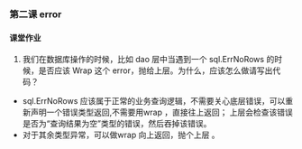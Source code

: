 ### 第二课 error 

#### 课堂作业

1. 我们在数据库操作的时候，比如 dao 层中当遇到一个 sql.ErrNoRows 的时候，是否应该 Wrap 这个 error，抛给上层。为什么，应该怎么做请写出代码？

- sql.ErrNoRows 应该属于正常的业务查询逻辑，不需要关心底层错误，可以重新声明一个错误类型返回,不需要用wrap ，直接往上返回； 上层会检查该错误是否为“查询结果为空”类型的错误，然后吞掉该错误。
- 对于其余类型异常，可以做wrap 向上返回，抛个上层 。

